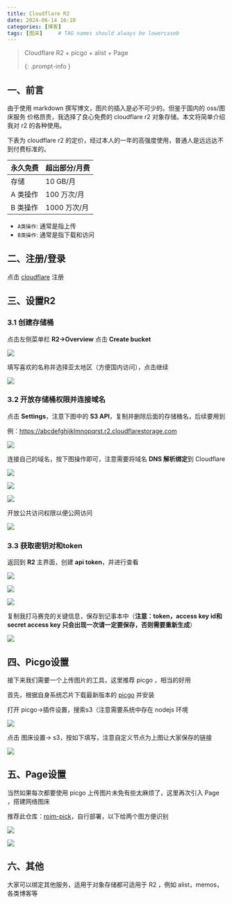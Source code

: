 ```yaml
---
title: Cloudflare R2
date: 2024-06-14 16:10
categories: [博客]
tags: [图床]     # TAG names should always be lowercaseb
---
```


> Cloudflare R2 + picgo + alist + Page
>
> {: .prompt-info }

## 一、前言

由于使用 markdown 撰写博文，图片的插入是必不可少的。但鉴于国内的 oss/图床服务 价格昂贵，我选择了良心免费的 cloudflare r2 对象存储。本文将简单介绍我对 r2 的各种使用。  

下表为 cloudflare r2 的定价，经过本人的一年的高强度使用，普通人是远远达不到付费标准的。

| 永久免费 | 超出部分/月费 |
| -------- | ------------- |
| 存储     | 10 GB/月      |
| A 类操作 | 100 万次/月   |
| B 类操作 | 1000 万次/月  |

- `A类操作`: 通常是指上传
- `B类操作`: 通常是指下载和访问

## 二、注册/登录

点击 [cloudflare](https://dash.cloudflare.com/) 注册

## 三、设置R2

### 3.1 创建存储桶

点击左侧菜单栏 **R2->Overview** 点击 **Create bucket**  

![](https://img.k3e1.com/2024/06/51dbaad61a3a88fa1c18ebfe26d60446.png)





填写喜欢的名称并选择亚太地区（方便国内访问），点击继续

![](https://img.k3e1.com/2024/06/caccbf2a4fbec0992d427880e71d86b0.png)  



### 3.2 开放存储桶权限并连接域名

点击 **Settings**，注意下图中的 **S3 API**，复制并删除后面的存储桶名，后续要用到

例：https://abcdefghijklmnopqrst.r2.cloudflarestorage.com

![](https://img.k3e1.com/2024/06/688999eb435dfba4c713164ff96c7750.png)



连接自己的域名，按下图操作即可，注意需要将域名 **DNS 解析绑定**到 Cloudflare

![](https://img.k3e1.com/2024/06/84bb6433b6190fad5a678cda382c0570.png)  

![](https://img.k3e1.com/2024/06/e5009a9adde3cf46cfc083e2fa67b40f.png)  

![](https://img.k3e1.com/2024/06/2b533377c2ce0e88cd51ab48c8ac710f.png)  



开放公共访问权限以便公网访问

![](https://img.k3e1.com/2024/06/e67dbc7ebfa3e9fac3992704dd0a6094.png)  



### 3.3 获取密钥对和token

返回到 **R2** 主界面，创建 **api token**，并进行查看

![](https://img.k3e1.com/2024/06/15c4e9a6d6354611a3be91e224e3beb0.png)  

![](https://img.k3e1.com/2024/06/8ad7d40f119809f777826777f63dc7c9.png)  

![](https://img.k3e1.com/2024/06/eab5f5d997252f03441db7c4f883750f.png)



复制我打马赛克的关键信息，保存到记事本中（**注意：token，access key id和secret access key 只会出现一次请一定要保存，否则需要重新生成**）

![](https://img.k3e1.com/2024/06/e238544a85e2ac96db5940d96b0c7fea.png)

## 四、Picgo设置

接下来我们需要一个上传图片的工具，这里推荐 picgo ，相当的好用  

首先，根据自身系统芯片下载最新版本的 [picgo](https://github.com/Molunerfinn/PicGo/releases/)  并安装  

打开 picgo->插件设置，搜索s3（注意需要系统中存在 nodejs 环境  

![](https://img.k3e1.com/2024/06/a41dcf15eebf28ecc15f3fd6fa829f9d.png)



点击 图床设置-> s3，按如下填写，注意自定义节点为上图让大家保存的链接

![](https://img.k3e1.com/2024/06/79abc37a5a1f87f0d892e002ea0a886f.png)

## 五、Page设置

当然如果每次都要使用 picgo 上传图片未免有些太麻烦了，这里再次引入 Page ，搭建网络图床  

推荐此仓库：[roim-pick](https://github.com/k3e1/roim-picx)，自行部署，以下给两个图方便识别

![](https://img.k3e1.com/2024/06/5fd3e85ade9a58fd62fd1f2fb89d4768.png)  

![](https://img.k3e1.com/2024/06/7ec118dc8b45c21c739e4f0ba6e8118f.png)

## 六、其他

大家可以绑定其他服务，适用于对象存储都可适用于 R2 ，例如 alist，memos，各类博客等
